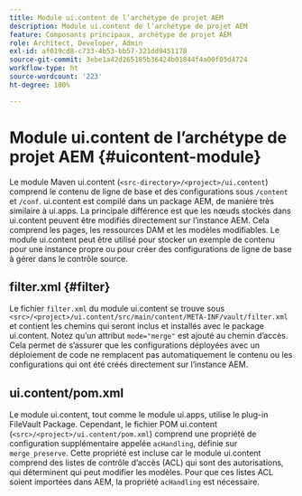 ```yaml
---
title: Module ui.content de l’archétype de projet AEM
description: Module ui.content de l’archétype de projet AEM
feature: Composants principaux, archétype de projet AEM
role: Architect, Developer, Admin
exl-id: af019cd8-c733-4b53-bb57-321dd9451178
source-git-commit: 3ebe1a42d265185b36424b01844f4a00f05d4724
workflow-type: ht
source-wordcount: '223'
ht-degree: 100%

---
```


# Module ui.content de l’archétype de projet AEM {#uicontent-module}

Le module Maven ui.content (`<src-directory>/<project>/ui.content`) comprend le contenu de ligne de base et des configurations sous `/content` et `/conf`. ui.content est compilé dans un package AEM, de manière très similaire à ui.apps. La principale différence est que les nœuds stockés dans ui.content peuvent être modifiés directement sur l’instance AEM. Cela comprend les pages, les ressources DAM et les modèles modifiables. Le module ui.content peut être utilisé pour stocker un exemple de contenu pour une instance propre ou pour créer des configurations de ligne de base à gérer dans le contrôle source.

## filter.xml {#filter}

Le fichier `filter.xml` du module ui.content se trouve sous `<src>/<project>/ui.content/src/main/content/META-INF/vault/filter.xml` et contient les chemins qui seront inclus et installés avec le package ui.content. Notez qu’un attribut `mode="merge"` est ajouté au chemin d’accès. Cela permet de s’assurer que les configurations déployées avec un déploiement de code ne remplacent pas automatiquement le contenu ou les configurations qui ont été créés directement sur l’instance AEM.

## ui.content/pom.xml

Le module ui.content, tout comme le module ui.apps, utilise le plug-in FileVault Package. Cependant, le fichier POM ui.content (`<src>/<project>/ui.content/pom.xml`) comprend une propriété de configuration supplémentaire appelée `acHandling`, définie sur `merge_preserve`. Cette propriété est incluse car le module ui.content comprend des listes de contrôle d’accès (ACL) qui sont des autorisations, qui déterminent qui peut modifier les modèles. Pour que ces listes ACL soient importées dans AEM, la propriété `acHandling` est nécessaire.

